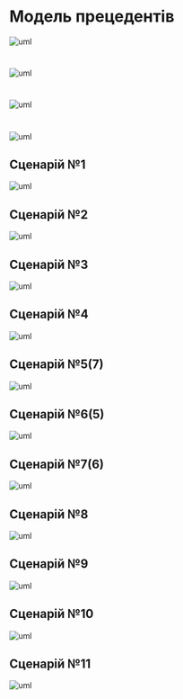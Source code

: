 # Модель прецедентів

![uml]()

#

![uml]()

#

![uml]()

#

![uml]()


## Сценарій №1

![uml]()


## Сценарій №2

![uml]()


## Сценарій №3

![uml]()


## Сценарій №4

![uml]()


## Сценарій №5(7)

![uml]()


## Сценарій №6(5)

![uml]()


## Сценарій №7(6)

![uml]()


## Сценарій №8

![uml]()


## Сценарій №9

![uml]()


## Сценарій №10

![uml]()


## Сценарій №11

![uml]()
